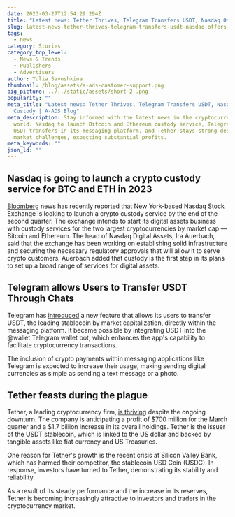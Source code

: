 ```yaml
---
date: 2023-03-27T12:54:29.294Z
title: "Latest news: Tether Thrives, Telegram Transfers USDT, Nasdaq Offers Custody"
slug: latest-news-tether-thrives-telegram-transfers-usdt-nasdaq-offers-custody
tags:
  - news
category: Stories
category_top_level:
  - News & Trends
  - Publishers
  - Advertisers
author: Yulia Savushkina
thumbnail: /blog/assets/a-ads-customer-support.png
big_picture: ../../static/assets/short-2-.png
popularity: ""
meta_title: "Latest news: Tether Thrives, Telegram Transfers USDT, Nasdaq Offers
  Custody | A-ADS Blog"
meta_description: Stay informed with the latest news in the cryptocurrency
  world. Nasdaq to launch Bitcoin and Ethereum custody service, Telegram enables
  USDT transfers in its messaging platform, and Tether stays strong despite
  market challenges, expecting substantial profits.
meta_keywords: ""
json_ld: ""
---
```

## Nasdaq is going to launch a crypto custody service for BTC and ETH in 2023 



[Bloomberg](https://www.bloomberg.com/news/articles/2023-03-24/nasdaq-eyes-crypto-custody-launch-by-end-of-second-quarter?leadSource=uverify%20wall) news has recently reported that New York-based Nasdaq Stock Exchange is looking to launch a crypto custody service by the end of the second quarter. The exchange intends to start its digital assets business with custody services for the two largest cryptocurrencies by market cap — Bitcoin and Ethereum. The head of Nasdaq Digital Assets, Ira Auerbach, said that the exchange has been working on establishing solid infrastructure and securing the necessary regulatory approvals that will allow it to serve crypto customers. Auerbach added that custody is the first step in its plans to set up a broad range of services for digital assets. 



## Telegram allows Users to Transfer USDT Through Chats



Telegram has [introduced](https://cryptopotato.com/telegram-integrates-tether-usdt-payments-on-tron-network/) a new feature that allows its users to transfer USDT, the leading stablecoin by market capitalization, directly within the messaging platform. It became possible by integrating USDT into the @wallet Telegram wallet bot, which enhances the app's capability to facilitate cryptocurrency transactions.

The inclusion of crypto payments within messaging applications like Telegram is expected to increase their usage, making sending digital currencies as simple as sending a text message or a photo.



## Tether feasts during the plague



Tether, a leading cryptocurrency firm, [is thriving](https://cointelegraph.com/news/usdt-issuer-tether-has-up-to-1-7b-in-excess-reserves-cto-says) despite the ongoing downturn. The company is anticipating a profit of $700 million for the March quarter and a $1.7 billion increase in its overall holdings. Tether is the issuer of the USDT stablecoin, which is linked to the US dollar and backed by tangible assets like fiat currency and US Treasuries.

One reason for Tether's growth is the recent crisis at Silicon Valley Bank, which has harmed their competitor, the stablecoin USD Coin (USDC). In response, investors have turned to Tether, demonstrating its stability and reliability.

As a result of its steady performance and the increase in its reserves, Tether is becoming increasingly attractive to investors and traders in the cryptocurrency market.